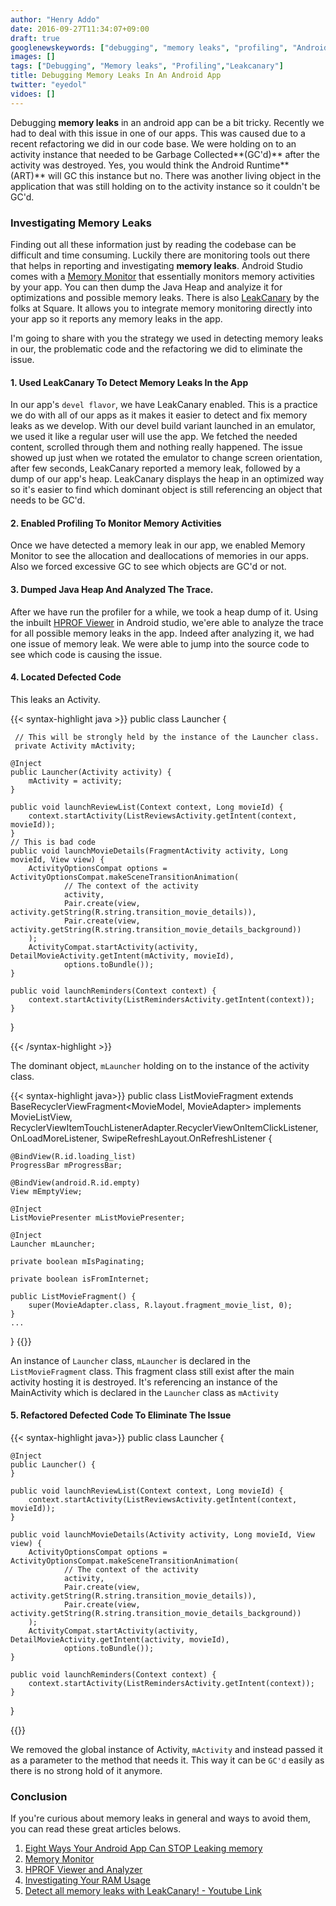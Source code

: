 ```yaml
---
author: "Henry Addo"
date: 2016-09-27T11:34:07+09:00
draft: true
googlenewskeywords: ["debugging", "memory leaks", "profiling", "Android", "leakcanary"]
images: []
tags: ["Debugging", "Memory leaks", "Profiling","Leakcanary"]
title: Debugging Memory Leaks In An Android App
twitter: "eyedol"
vidoes: []
---
```


Debugging **memory leaks** in an android app can be a bit tricky. Recently we had to deal with this issue in one of our apps. This was caused due to a recent refactoring we did in our code base. We were holding on to an activity instance that needed to be Garbage Collected**(GC'd)** after the activity was destroyed. Yes, you would think the Android Runtime**(ART)** will GC this instance but no. There was another living object in the application that was still holding on to the activity instance so it couldn't be GC'd.

### Investigating Memory Leaks

Finding out all these information just by reading the codebase can be difficult and time consuming. Luckily there are monitoring tools out there that helps in reporting and investigating **memory leaks**. Android Studio comes with a [Memory Monitor][1] that essentially monitors memory activities by your app. You can then dump the Java Heap and analyize it for optimizations and possible memory leaks. There is also [LeakCanary][2] by the folks at Square. It allows you to integrate memory monitoring directly into your app so it reports any memory leaks in the app.

I'm going to share with you the strategy we used in detecting memory leaks in our, the problematic code and the refactoring we did to eliminate the issue.

#### 1. Used LeakCanary To Detect Memory Leaks In the App 
In our app's `devel flavor`, we have LeakCanary enabled. This is a practice we do with all of our apps as it makes it easier to detect and fix memory leaks as we develop. With our devel build variant launched in an emulator, we used it like a regular user will use the app. We fetched the needed content, scrolled through them and nothing really happened. The issue showed up just when we rotated the emulator to change screen orientation, after few seconds, LeakCanary reported a memory leak, followed by a dump of our app's heap. LeakCanary displays the heap in an optimized way so it's easier to find which dominant object is still referencing an object that needs to be GC'd. 

#### 2. Enabled Profiling To Monitor Memory Activities
Once we have detected a memory leak in our app, we enabled Memory Monitor to see the allocation and deallocations of memories in our apps. Also we forced excessive GC to see which objects are GC'd or not.

#### 3. Dumped Java Heap And Analyzed The Trace.
After we have run the profiler for a while, we took a heap dump of it. Using the inbuilt [HPROF Viewer][5] in Android studio, we'ere able to analyze the trace for all possible memory leaks in the app. Indeed after analyzing it, we had one issue of memory leak. We were able to jump into the source code to see which code is causing the issue. 

#### 4. Located Defected Code

This leaks an Activity.

{{< syntax-highlight java >}}
public class Launcher {
	
	 // This will be strongly held by the instance of the Launcher class.
   	 private Activity mActivity;

    @Inject
    public Launcher(Activity activity) {
        mActivity = activity;
    }

    public void launchReviewList(Context context, Long movieId) {
        context.startActivity(ListReviewsActivity.getIntent(context, movieId));
    }
	// This is bad code
    public void launchMovieDetails(FragmentActivity activity, Long movieId, View view) {
        ActivityOptionsCompat options = ActivityOptionsCompat.makeSceneTransitionAnimation(
                // The context of the activity
                activity,
                Pair.create(view, activity.getString(R.string.transition_movie_details)),
                Pair.create(view, activity.getString(R.string.transition_movie_details_background))
        );
        ActivityCompat.startActivity(activity, DetailMovieActivity.getIntent(mActivity, movieId),
                options.toBundle());
    }

    public void launchReminders(Context context) {
        context.startActivity(ListRemindersActivity.getIntent(context));
    }
}

{{< /syntax-highlight >}}

The dominant object, `mLauncher` holding on to the instance of the activity class.

{{< syntax-highlight java>}}
public class ListMovieFragment extends BaseRecyclerViewFragment<MovieModel, MovieAdapter> implements
        MovieListView, RecyclerViewItemTouchListenerAdapter.RecyclerViewOnItemClickListener,
        OnLoadMoreListener, SwipeRefreshLayout.OnRefreshListener {

    @BindView(R.id.loading_list)
    ProgressBar mProgressBar;

    @BindView(android.R.id.empty)
    View mEmptyView;

    @Inject
    ListMoviePresenter mListMoviePresenter;

    @Inject
    Launcher mLauncher;

    private boolean mIsPaginating;

    private boolean isFromInternet;

    public ListMovieFragment() {
        super(MovieAdapter.class, R.layout.fragment_movie_list, 0);
    }
    ...
}
{{</syntax-highlight>}}

An instance of `Launcher` class, `mLauncher` is declared in the `ListMovieFragment` class. This fragment class still exist after the main activity hosting it is destroyed. It's referencing an instance of the MainActivity which is declared in the `Launcher` class as `mActivity`


#### 5. Refactored Defected Code To Eliminate The Issue

{{< syntax-highlight java>}}
public class Launcher {

    @Inject
    public Launcher() {
    }

    public void launchReviewList(Context context, Long movieId) {
        context.startActivity(ListReviewsActivity.getIntent(context, movieId));
    }

    public void launchMovieDetails(Activity activity, Long movieId, View view) {
        ActivityOptionsCompat options = ActivityOptionsCompat.makeSceneTransitionAnimation(
                // The context of the activity
                activity,
                Pair.create(view, activity.getString(R.string.transition_movie_details)),
                Pair.create(view, activity.getString(R.string.transition_movie_details_background))
        );
        ActivityCompat.startActivity(activity, DetailMovieActivity.getIntent(activity, movieId),
                options.toBundle());
    }

    public void launchReminders(Context context) {
        context.startActivity(ListRemindersActivity.getIntent(context));
    }
}

{{</syntax-highlight>}}

We removed the global instance of Activity, `mActivity` and instead passed it as a parameter to the method that needs it. This way it can be `GC'd` easily as there is no strong hold of it anymore.

### Conclusion
If you're curious about memory leaks in general and ways to avoid them, you can read these great articles belows.

1. [Eight Ways Your Android App Can STOP Leaking memory][3]
2. [Memory Monitor][1]
3. [HPROF Viewer and Analyzer][4]
4. [Investigating Your RAM Usage][5]
5. [Detect all memory leaks with LeakCanary! - Youtube Link][6]

[1]: https://developer.android.com/studio/profile/am-memory.html
[2]: https://github.com/square/leakcanary
[3]: http://blog.nimbledroid.com/2016/09/06/stop-memory-leaks.html
[4]: https://developer.android.com/studio/profile/am-hprof.html#hprof-diving
[5]: https://developer.android.com/studio/profile/investigate-ram.html
[6]: https://www.youtube.com/watch?v=mU1VcKx8Wzw 